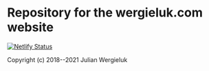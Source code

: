 # Repository for the wergieluk.com website

[![Netlify Status](https://api.netlify.com/api/v1/badges/ca1f6ce9-9cf8-42c7-b3cb-8709bbd3a055/deploy-status)](https://app.netlify.com/sites/agitated-hodgkin-a95d44/deploys)

Copyright (c) 2018--2021 Julian Wergieluk

